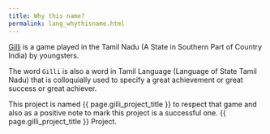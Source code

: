 ```yaml
---
title: Why this name?
permalink: lang_whythisname.html
---
```


[Gilli](https://en.wikipedia.org/wiki/Gillidanda) is a game played in
the Tamil Nadu (A State in Southern Part of Country India) by
youngsters.

The word `Gilli` is also a word in Tamil Language (Language of State
Tamil Nadu) that is colloquially used to specify a great achievement
or great success or great achiever.

This project is named {{ page.gilli_project_title }} to respect that
game and also as a positive note to mark this project is a successful
one. {{ page.gilli_project_title }} Project.

